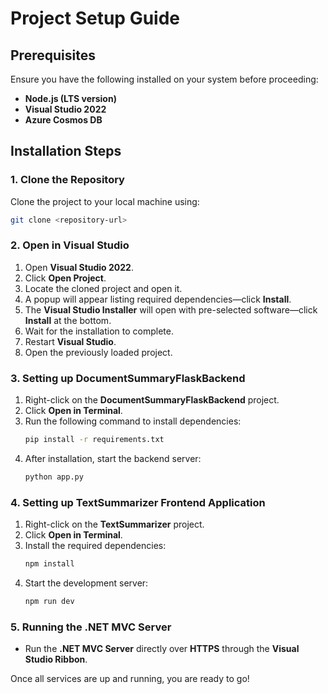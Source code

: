 # Project Setup Guide

## Prerequisites

Ensure you have the following installed on your system before proceeding:

- **Node.js (LTS version)**
- **Visual Studio 2022**
- **Azure Cosmos DB**

## Installation Steps

### 1. Clone the Repository

Clone the project to your local machine using:

```sh
git clone <repository-url>
```

### 2. Open in Visual Studio

1. Open **Visual Studio 2022**.
2. Click **Open Project**.
3. Locate the cloned project and open it.
4. A popup will appear listing required dependencies—click **Install**.
5. The **Visual Studio Installer** will open with pre-selected software—click **Install** at the bottom.
6. Wait for the installation to complete.
7. Restart **Visual Studio**.
8. Open the previously loaded project.

### 3. Setting up **DocumentSummaryFlaskBackend**

1. Right-click on the **DocumentSummaryFlaskBackend** project.
2. Click **Open in Terminal**.
3. Run the following command to install dependencies:
   ```sh
   pip install -r requirements.txt
   ```
4. After installation, start the backend server:
   ```sh
   python app.py
   ```

### 4. Setting up **TextSummarizer** Frontend Application

1. Right-click on the **TextSummarizer** project.
2. Click **Open in Terminal**.
3. Install the required dependencies:
   ```sh
   npm install
   ```
4. Start the development server:
   ```sh
   npm run dev
   ```

### 5. Running the **.NET MVC Server**

- Run the **.NET MVC Server** directly over **HTTPS** through the **Visual Studio Ribbon**.

Once all services are up and running, you are ready to go!

